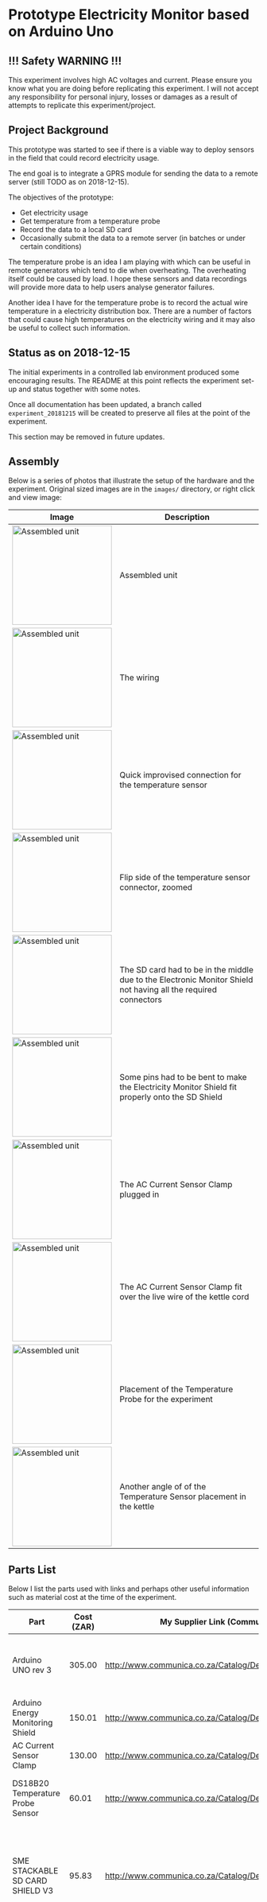 # Prototype Electricity Monitor based on Arduino Uno

## !!! Safety WARNING !!!

This experiment involves high AC voltages and current. Please ensure you know what you are doing before replicating this 
experiment. I will not accept any responsibility for personal injury, losses or damages as a result of attempts to 
replicate this experiment/project.

## Project Background

This prototype was started to see if there is a viable way to deploy sensors in the field that could record electricity 
usage.

The end goal is to integrate a GPRS module for sending the data to a remote server (still TODO as on 2018-12-15).

The objectives of the prototype:

* Get electricity usage
* Get temperature from a temperature probe
* Record the data to a local SD card
* Occasionally submit the data to a remote server (in batches or under certain conditions)

The temperature probe is an idea I am playing with which can be useful in remote generators which tend to die when 
overheating. The overheating itself could be caused by load. I hope these sensors and data recordings will provide more 
data to help users analyse generator failures.

Another idea I have for the temperature probe is to record the actual wire temperature in a electricity distribution 
box. There are a number of factors that could cause high temperatures on the electricity wiring and it may also be 
useful to collect such information.

## Status as on 2018-12-15

The initial experiments in a controlled lab environment produced some encouraging results. The README at this point 
reflects the experiment set-up and status together with some notes.

Once all documentation has been updated, a branch called `experiment_20181215` will be created to preserve all files at 
the point of the experiment.

This section may be removed in future updates.

## Assembly

Below is a series of photos that illustrate the setup of the hardware and the experiment. Original sized images are in 
the `images/` directory, or right click and view image:

| Image | Description |
|-------|-------------|
| <img src="images/20181215_101302761_iOS.jpg" alt="Assembled unit" width="200"/> | Assembled unit   |
| <img src="images/20181215_101307415_iOS.jpg" alt="Assembled unit" width="200"/> | The wiring   |
| <img src="images/20181215_101417147_iOS.jpg" alt="Assembled unit" width="200"/> | Quick improvised connection for the temperature sensor |
| <img src="images/20181215_101530103_iOS_zoomed.jpg" alt="Assembled unit" width="200"/> | Flip side of the temperature sensor connector, zoomed |
| <img src="images/20181215_101753814_iOS_highlighted.jpg" alt="Assembled unit" width="200"/> | The SD card had to be in the middle due to the Electronic Monitor Shield not having all the required connectors |
| <img src="images/20181215_101833177_iOS_highlighted.jpg" alt="Assembled unit" width="200"/> | Some pins had to be bent to make the Electricity Monitor Shield fit properly onto the SD Shield |
| <img src="images/20181215_101905358_iOS.jpg" alt="Assembled unit" width="200"/> | The AC Current Sensor Clamp plugged in |
| <img src="images/20181215_102541804_iOS.jpg" alt="Assembled unit" width="200"/> | The AC Current Sensor Clamp fit over the live wire of the kettle cord |
| <img src="images/20181215_102559115_iOS.jpg" alt="Assembled unit" width="200"/> | Placement of the Temperature Probe for the experiment |
| <img src="images/20181215_102611815_iOS.jpg" alt="Assembled unit" width="200"/> | Another angle of of the Temperature Sensor placement in the kettle |

## Parts List

Below I list the parts used with links and perhaps other useful information such as material cost at the time of the 
experiment.


| Part                                          | Cost (ZAR) | My Supplier Link (Communica)                           | Notes                                                                                                                 |
|-----------------------------------------------|------------|--------------------------------------------------------|-----------------------------------------------------------------------------------------------------------------------|
| Arduino UNO rev 3                             |     305.00 | http://www.communica.co.za/Catalog/Details/P1424521842 | I have a number of UNO's lying around so I used an old one.                                                           |
| Arduino Energy Monitoring Shield              |     150.01 | http://www.communica.co.za/Catalog/Details/P3308369411 |   |
| AC Current Sensor Clamp                       |     130.00 | http://www.communica.co.za/Catalog/Details/P3569610177 |   |
| DS18B20 Temperature Probe Sensor              |      60.01 | http://www.communica.co.za/Catalog/Details/P3958148566 | Pick a waterproof one - just for incase :-)                                                                           |
| SME STACKABLE SD CARD SHIELD V3               |      95.83 | http://www.communica.co.za/Catalog/Details/P2363846356 | I did not include the cost of the SD card as I am sure everyone must have a couple lying around they can use.         |
| USB Cable for the Arduino (aka Printer Cable) |      25.70 | http://www.communica.co.za/Catalog/Details/P1837703657 | I used a spare one - I have a whole lot of assorted cables collected over the years :-)                               |
| 4.7k Resistor                                 |       0.09 | http://www.communica.co.za/Catalog/Details/P3423848296 | I did not buy this online. I used some spairs I have left from a previous resistor kit/pack I purchased from SparkFun |
| Header Pins                                   |       0.4* | http://www.communica.co.za/Catalog/Details/P3333231207 | Used for convienence of connecting the probe to the Arduino.                                                          |
| Strip Grid Experimental Board                 |       0.2* | http://www.communica.co.za/Catalog/Details/P3913707199 | Only used a tiny piece - 3x3 holes required. 

\* Price Estimated

I also used some solder. I estimated my total cost just over ZAR790.00 (or about US$55.00 as on 2018-12-15)

## Experimental Results

The data captured can be viewed in the file `sample_data/DATALOG.TXT` - it covers a recording period just shy of 7 
minutes while using a kettle to boil some water. The clamp was placed around the live wire (brown).

Also refer to the following graph (Original sized image are in the `images/` directory, or right click and view image):

<img src="images/data_graph.png" alt="Assembled unit" width="600"/>

From a quick google, [some](https://www.electricalsafetyfirst.org.uk/guidance/safety-around-the-home/home-appliances-ratings/) 
[sources](https://uk.answers.yahoo.com/question/index?qid=20061207115852AASVbcL) confirmed around 13 Amps for the kettle is well 
within the expected range, even without any calibration!

The temperature only really started to spike at the end due to the boiling water splashing against the temperature 
probe. In the build-up to just before the water boiled, there was not a huge increase in temperature as I also confirmed 
(carefully) with my hand.

Some other observations:

* Without a Real Time Clock (or RTC) it is rather a mission to add timestamps to the line entries in the log file. I will add a RTC in the near future. 
* The data log file could grow significantly and I will have to implement some kind of file rotation function = perhaps as soon as the file size reaches 10MiB. The other option is to record data in batches (see next point)
* In preparation for sending data via GPRS, I thought it may be a good idea to send data in batches as it may save on battery usage for the GPRS shield. All batched data can be in separate files. I may also need to add a tracking file to see which batches have been successfully transmitted.

Overall I am satisfied with the initial experiment. Ready to move on to the next phase.

## Final Note

I am still updating the documentation and notes - more commits to follow...

![Arduino Project](images/arduino-computer-software-library-electronics-arduino-logo-small.png)
